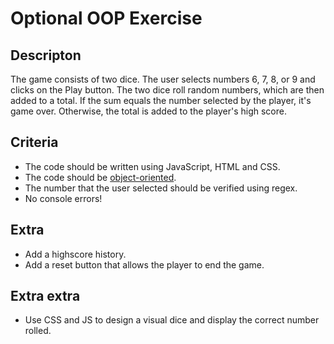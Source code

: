 # Optional OOP Exercise

## Descripton

The game consists of two dice. The user selects numbers 6, 7, 8, or 9 and clicks on the Play button. The two dice roll random numbers, which are then added to a total. If the sum equals the number selected by the player, it's game over. Otherwise, the total is added to the player's high score.

## Criteria

- The code should be written using JavaScript, HTML and CSS.
- The code should be [object-oriented](https://developer.mozilla.org/en-US/docs/Web/JavaScript/Reference/Classes).
- The number that the user selected should be verified using regex.
- No console errors!

## Extra

- Add a highscore history.
- Add a reset button that allows the player to end the game.

## Extra extra

- Use CSS and JS to design a visual dice and display the correct number rolled.
